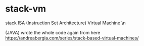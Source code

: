 # stack-vm
stack ISA (Instruction Set Architecture) Virtual Machine \n

(JAVA) wrote the whole code again from here https://andreabergia.com/series/stack-based-virtual-machines/
